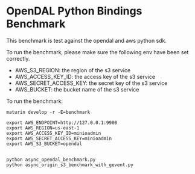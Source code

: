 # OpenDAL Python Bindings Benchmark

This benchmark is test against the opendal and aws python sdk.

To run the benchmark, please make sure the following env have been set correctly.

- AWS_S3_REGION: the region of the s3 service
- AWS_ACCESS_KEY_ID: the access key of the s3 service
- AWS_SECRET_ACCESS_KEY: the secret key of the s3 service
- AWS_BUCKET: the bucket name of the s3 service

To run the benchmark:

```shell
maturin develop -r -E=benchmark

export AWS_ENDPOINT=http://127.0.0.1:9900
export AWS_REGION=us-east-1
export AWS_ACCESS_KEY_ID=minioadmin
export AWS_SECRET_ACCESS_KEY=minioadmin
export AWS_S3_BUCKET=opendal


python async_opendal_benchmark.py
python async_origin_s3_benchmark_with_gevent.py
```
